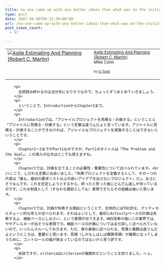 ```yaml
---
title: no one came up with any better ideas than what was on the initial list of requirements
type: post
date: 2007-04-08T06:12:36+00:00
url: /no-one-came-up-with-any-better-ideas-than-what-was-on-the-initial-list-of-requirements/
post_views_count:
  - 57

---
```

<table cellpadding="5" border="0">
  <tr>
    <td valign="top">
      <a href="http://www.amazon.co.jp/exec/obidos/ASIN/0131479415/konnokiyotaka-22/ref=nosim/" target="_blank"><img alt="Agile Estimating And Planning (Robert C. Martin)" src="https://i0.wp.com/ec2.images-amazon.com/images/P/0131479415.01._SCTHUMBZZZ_V24563752_.jpg" border="0" data-recalc-dims="1" /></a>
    </td>
    <td valign="top">
      <font size="-1"><a href="http://www.amazon.co.jp/exec/obidos/ASIN/0131479415/konnokiyotaka-22/ref=nosim/" target="_blank">Agile Estimating And Planning (Robert C. Martin)</a><br />Mike Cohn </p>
      <p>
        </font><font size="-2">by <a href="http://www.goodpic.com/mt/aws/index.html">G-Tools</a></font></td> </tr> </tbody> </table> 
        
        <p>
          全部読み終わるのは当分先になりそうなので、ちょっとずつまとめていきましょう。
        </p>
        <p>
          ということで、IntroductionからChapter2まで。
        </p>
        <p>
          Introductionでは、「アジャイルプロジェクトを見積る・計画する」ということと「アジャイルに見積る・計画する」という言葉は違うんだよと言っています。アジャイルに見積る・計画することができなければ、アジャイルなプロジェクトを実施することはできないということです。
        </p>
        <p>
          Chapter1～3までがPart1なのですが、Part1のタイトルは「The Problem and the Goal」。この導入の仕方はどこでも使えますね。
        </p>
        <p>
          Chapter1では、計画を立てることの必要性・重要性について述べられています。<br />ここで、しびれる言葉に出会いました。「失敗プロジェクトを定義するとして、その一つの尺度は『誰も、最初の要求リスト以上の良いアイデアを出さないプロジェクト』だ」。まさにそうなんです。これを否定しようとするから、終ったと思った後にどんでん返しが待っているのです。これを制度として（すなわち建前としても）表現できたらその組織は強いと思います。
        </p>
        <p>
          Chapter2では、計画が失敗する理由ということで、全体的にはTOC的な、クリティカルチェーン的な考えが述べられます。それはよいとして、最初にActivityベースの計画は失敗するよ、機能ベースにしなさい、という表現が出てきます。WBS信奉の強いこの業界では、ややアレルギーが出そうな表現です。機能ベースの計画についてはまだ詳しく述べられていないので、いったんスルーしておきます。ただ、章の最後に述べられる、見積と義務は違うんだよというところは、重要だと思います。見積（しかもしばしば概算見積）が義務になってしまうために、コントロールの幅が狭まっているのではないかと思う訳です。
        </p>
        <p>
          余談ですが、criteriaはcriterionの複数形だということを知りました。へぇ。
        </p>